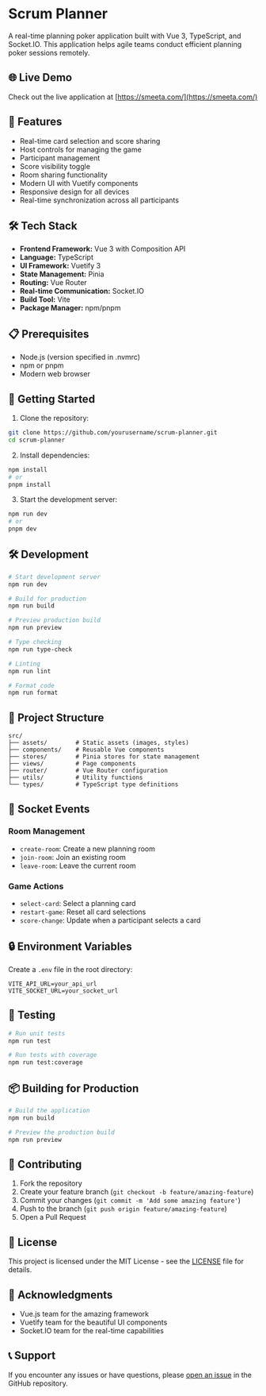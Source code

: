 # Scrum Planner

A real-time planning poker application built with Vue 3, TypeScript, and Socket.IO. This application helps agile teams conduct efficient planning poker sessions remotely.

## 🌐 Live Demo

Check out the live application at [https://smeeta.com/](https://smeeta.com/)

## 🚀 Features

- Real-time card selection and score sharing
- Host controls for managing the game
- Participant management
- Score visibility toggle
- Room sharing functionality
- Modern UI with Vuetify components
- Responsive design for all devices
- Real-time synchronization across all participants

## 🛠️ Tech Stack

- **Frontend Framework:** Vue 3 with Composition API
- **Language:** TypeScript
- **UI Framework:** Vuetify 3
- **State Management:** Pinia
- **Routing:** Vue Router
- **Real-time Communication:** Socket.IO
- **Build Tool:** Vite
- **Package Manager:** npm/pnpm

## 📋 Prerequisites

- Node.js (version specified in .nvmrc)
- npm or pnpm
- Modern web browser

## 🚀 Getting Started

1. Clone the repository:

```bash
git clone https://github.com/yourusername/scrum-planner.git
cd scrum-planner
```

2. Install dependencies:

```bash
npm install
# or
pnpm install
```

3. Start the development server:

```bash
npm run dev
# or
pnpm dev
```

## 🛠️ Development

```bash
# Start development server
npm run dev

# Build for production
npm run build

# Preview production build
npm run preview

# Type checking
npm run type-check

# Linting
npm run lint

# Format code
npm run format
```

## 📁 Project Structure

```
src/
├── assets/        # Static assets (images, styles)
├── components/    # Reusable Vue components
├── stores/        # Pinia stores for state management
├── views/         # Page components
├── router/        # Vue Router configuration
├── utils/         # Utility functions
└── types/         # TypeScript type definitions
```

## 🔌 Socket Events

### Room Management

- `create-room`: Create a new planning room
- `join-room`: Join an existing room
- `leave-room`: Leave the current room

### Game Actions

- `select-card`: Select a planning card
- `restart-game`: Reset all card selections
- `score-change`: Update when a participant selects a card

## 🔒 Environment Variables

Create a `.env` file in the root directory:

```env
VITE_API_URL=your_api_url
VITE_SOCKET_URL=your_socket_url
```

## 🧪 Testing

```bash
# Run unit tests
npm run test

# Run tests with coverage
npm run test:coverage
```

## 📦 Building for Production

```bash
# Build the application
npm run build

# Preview the production build
npm run preview
```

## 🤝 Contributing

1. Fork the repository
2. Create your feature branch (`git checkout -b feature/amazing-feature`)
3. Commit your changes (`git commit -m 'Add some amazing feature'`)
4. Push to the branch (`git push origin feature/amazing-feature`)
5. Open a Pull Request

## 📝 License

This project is licensed under the MIT License - see the [LICENSE](LICENSE) file for details.

## 🙏 Acknowledgments

- Vue.js team for the amazing framework
- Vuetify team for the beautiful UI components
- Socket.IO team for the real-time capabilities

## 📞 Support

If you encounter any issues or have questions, please [open an issue](https://github.com/yourusername/scrum-planner/issues) in the GitHub repository.
